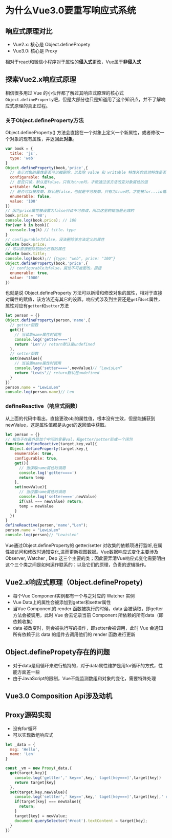 # 为什么Vue3.0要重写响应式系统

## 响应式原理对比

- Vue2.x: 核心是 Object.definePropety
- Vue3.0: 核心是 Proxy

相对于react和微信小程序对于属性的**侵入式**更改，Vue属于**非侵入式**

## 探索Vue2.x响应式原理

相信很多用过 Vue 的小伙伴都了解过其响应式原理的核心式`Object.defineProperty`吧，但是大部分也只是知道用了这个知识点，并不了解响应式原理的真正过程。

### 关于Object.defineProperty方法

Object.defineProperty() 方法会直接在一个对象上定义一个新属性，或者修改一个对象的现有属性，并返回此**对象**。

```javascript
var book = {
  title: 'js',
  type: 'web'
}
Object.defineProperty(book,'price',{
  // 表示对象的属性是否可以被删除，以及除 value 和 writable 特性外的其他特性是否可以被修改。默认为false
  configurable: false,
  // 是否只读，默认是false，只有为true时，才能通过该方法改变对象属性的值
  writable: false,
  // 是否可以被枚举，默认是false，也就是不可枚举。只有为true时，才能被for...in循环出来
  enumerable: false,
  value: '100'
})
// 因为price属性被设置为false只读不可修改，所以这里的赋值是无效的
book.price = '98';
console.log(book.price); // 100
for(var k in book){
  console.log(k) // title、type
}
// configurable为false，没法删除该方法定义的属性
delete book.price;
// 可以直接删除初始化已有的属性
delete book.title;
console.log(book);// {type: "web", price: "100"}
Object.defineProperty(book,'price',{
  // configurable为false，属性不可被更改，报错
  enumerable: true,
  value: '1000'
})
```

也就是说 Object.defineProperty 方法可以新增和修改对象的属性，相对于直接对属性的赋值，该方法还有其它的设置。响应式涉及到主要还是`get`和`set`属性，属性对应有`getter`和`setter`方法

```javascript
let person = {}
Object.defineProperty(person,'name',{
  // getter函数
  get(){
    // 当读取name属性时调用
    console.log('getter====')
    return 'Len'// return默认是undefined
  },
  // setter函数
  set(newValue){
    // 当设置name属性时调用
    console.log('setter====',newValue)// “LewisLen”
    return "Lewis"// return默认是undefined
  }
})
person.name = "LewisLen"
console.log(person.name)// Len
```

### defineReactive（响应式函数）

从上面的代码中看出，直接更改obj的属性值，根本没有生效，但是能捕获到newValue，这是属性值都是从get的返回值中获取。

```javascript
let person = {}
// 相当于在最外层加个中间的变量val，和getter/setter形成一个闭包
function defineReactive(target,key,val){
  Object.defineProperty(target,key,{
    enumerable: true,
    configurable: true,
    get(){
      // 当读取name属性时调用
      console.log('getter====')
      return temp
    },
    set(newValue){
      // 当设置name属性时调用
      console.log('setter====',newValue)
      if(val === newValue) return;
      temp = newValue
    }
  })
}
defineReactive(person,'name',"Len");
person.name = "LewisLen"
console.log(person)// "LewisLen"
```





Vue通过Object.defineProperty的 getter/setter 对收集的依赖项进行监听,在属性被访问和修改时通知变化,进而更新视图数据。Vue数据响应式变化主要涉及 Observer, Watcher , Dep 这三个主要的类；因此要弄清Vue响应式变化需要明白这个三个类之间是如何运作联系的；以及它们的原理，负责的逻辑操作。






## Vue2.x响应式原理（Object.definePropety)

- 每个Vue Component实例都有一个与之对应的 Watcher 实例
- Vue Data上的属性会被添加到getter和setter属性
- 当Vue Component的 render 函数被执行的时候，data 会被读取，即getter方法会被调用，此时 Vue 会去记录当前 Component 所依赖的所有data（即依赖收集）
- data 被改变时，则会被执行写的操作，即setter会被调用，此时 Vue 会通知所有依赖于此 data 的组件去调用他们的 render 函数进行更新



## Object.definePropety存在的问题

- 对于data是用循环来进行劫持的，对于data属性维护是用for循环的方式，性能方面差一些
- 由于JavaScript的限制，Vue不能监测数组和对象的变化，需要特殊处理

## Vue3.0 Composition Api涉及动机

## Proxy源码实现

- 没有for循环
- 可以实现数组响应式

```javascript
let _data = {
  msg: 'Hello',
  name: 'Len'
}

const _vm = new Proxy(_data,{
  get(target,key){
    console.log('gettter',' key==',key,' taget[key===]',target[key])
    return target[key]
  },
  set(target,key,newValue){
    console.log('settter',' key==',key,' taget[key===]',target[key],' newValue===',newValue)
    if(target[key] === newValue){
      return;
    }
    target[key] = newValue;
    document.querySelector('#root').textContent = target[key];
  }
})
```
